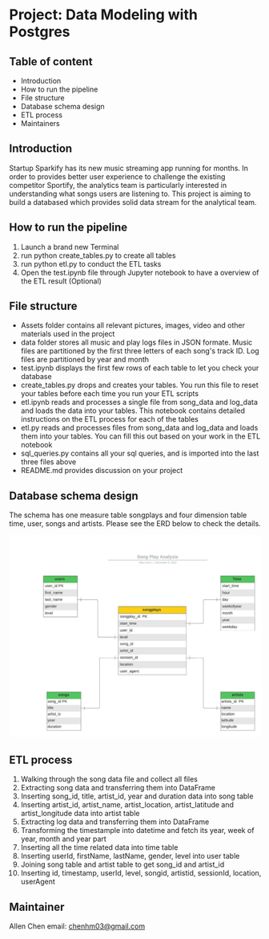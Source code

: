 
# Project: Data Modeling with Postgres

## Table of content

- Introduction
- How to run the pipeline
- File structure
- Database schema design
- ETL process
- Maintainers


## Introduction

Startup Sparkify has its new music streaming app running for months. In order to provides better user experience to challenge the existing competitor Sportify, the analytics team is particularly interested in understanding what songs users are listening to. This project is aiming to build a databased which provides solid data stream for the analytical team.


## How to run the pipeline

1. Launch a brand new Terminal
2. run python create_tables.py to create all tables 
3. run python etl.py to conduct the ETL tasks
4. Open the test.ipynb file through Jupyter notebook to have a overview of the ETL result (Optional)


## File structure

- Assets folder contains all relevant pictures, images, video and other materials used in the project
- data folder stores all music and play logs files in JSON formate. Music files are partitioned by the first three letters of each song's track ID. Log files are partitioned by year and month
- test.ipynb displays the first few rows of each table to let you check your database
- create_tables.py drops and creates your tables. You run this file to reset your tables before each time you run your ETL scripts
- etl.ipynb reads and processes a single file from song_data and log_data and loads the data into your tables. This notebook contains detailed instructions on the ETL process for each of the tables
- etl.py reads and processes files from song_data and log_data and loads them into your tables. You can fill this out based on your work in the ETL notebook
- sql_queries.py contains all your sql queries, and is imported into the last three files above
- README.md provides discussion on your project


## Database schema design

The schema has one measure table songplays and four dimension table time, user, songs and artists. Please see the ERD below to check the details.

![ERD](/assets/ERD.jpeg "ERD")


## ETL process

1. Walking through the song data file and collect all files 
2. Extracting song data and transferring them into DataFrame
3. Inserting song_id, title, artist_id, year and duration data into song table
4. Inserting artist_id, artist_name, artist_location, artist_latitude and artist_longitude data into artist table
5. Extracting log data and transferring them into DataFrame
6. Transforming the timestample into datetime and fetch its year, week of year, month and year part
7. Inserting all the time related data into time table
8. Inserting userId, firstName, lastName, gender, level into user table
9. Joining song table and artist table to get song_id and artist_id
10. Inserting id, timestamp, userId, level, songid, artistid, sessionId, location, userAgent


## Maintainer

Allen Chen
email: chenhm03@gmail.com








